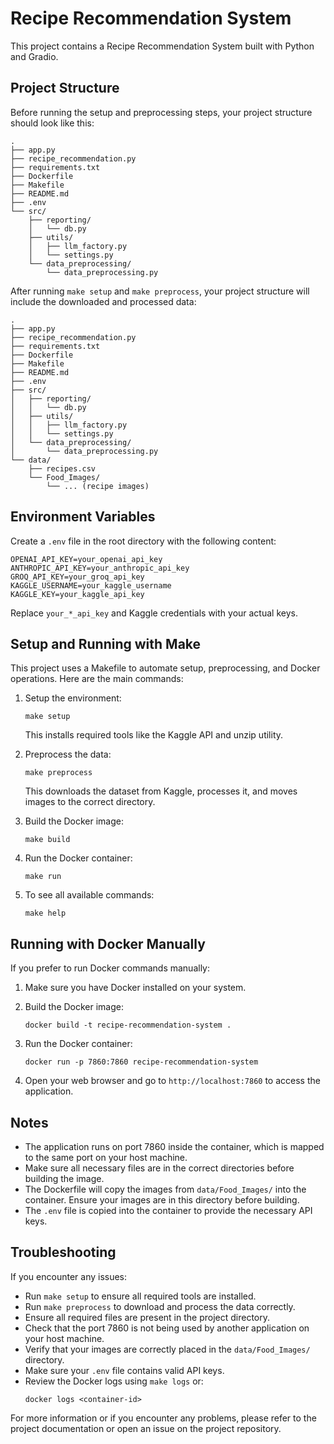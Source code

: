 # Recipe Recommendation System

This project contains a Recipe Recommendation System built with Python and Gradio.

## Project Structure

Before running the setup and preprocessing steps, your project structure should look like this:

```
.
├── app.py
├── recipe_recommendation.py
├── requirements.txt
├── Dockerfile
├── Makefile
├── README.md
├── .env
└── src/
    ├── reporting/
    │   └── db.py
    ├── utils/
    │   ├── llm_factory.py
    │   └── settings.py
    └── data_preprocessing/
        └── data_preprocessing.py
```

After running `make setup` and `make preprocess`, your project structure will include the downloaded and processed data:

```
.
├── app.py
├── recipe_recommendation.py
├── requirements.txt
├── Dockerfile
├── Makefile
├── README.md
├── .env
├── src/
│   ├── reporting/
│   │   └── db.py
│   ├── utils/
│   │   ├── llm_factory.py
│   │   └── settings.py
│   └── data_preprocessing/
│       └── data_preprocessing.py
└── data/
    ├── recipes.csv
    └── Food_Images/
        └── ... (recipe images)
```

## Environment Variables

Create a `.env` file in the root directory with the following content:

```
OPENAI_API_KEY=your_openai_api_key
ANTHROPIC_API_KEY=your_anthropic_api_key
GROQ_API_KEY=your_groq_api_key
KAGGLE_USERNAME=your_kaggle_username
KAGGLE_KEY=your_kaggle_api_key
```

Replace `your_*_api_key` and Kaggle credentials with your actual keys.

## Setup and Running with Make

This project uses a Makefile to automate setup, preprocessing, and Docker operations. Here are the main commands:

1. Setup the environment:
   ```
   make setup
   ```
   This installs required tools like the Kaggle API and unzip utility.

2. Preprocess the data:
   ```
   make preprocess
   ```
   This downloads the dataset from Kaggle, processes it, and moves images to the correct directory.

3. Build the Docker image:
   ```
   make build
   ```

4. Run the Docker container:
   ```
   make run
   ```

5. To see all available commands:
   ```
   make help
   ```

## Running with Docker Manually

If you prefer to run Docker commands manually:

1. Make sure you have Docker installed on your system.

2. Build the Docker image:
   ```
   docker build -t recipe-recommendation-system .
   ```

3. Run the Docker container:
   ```
   docker run -p 7860:7860 recipe-recommendation-system
   ```

4. Open your web browser and go to `http://localhost:7860` to access the application.

## Notes

- The application runs on port 7860 inside the container, which is mapped to the same port on your host machine.
- Make sure all necessary files are in the correct directories before building the image.
- The Dockerfile will copy the images from `data/Food_Images/` into the container. Ensure your images are in this directory before building.
- The `.env` file is copied into the container to provide the necessary API keys.

## Troubleshooting

If you encounter any issues:
- Run `make setup` to ensure all required tools are installed.
- Run `make preprocess` to download and process the data correctly.
- Ensure all required files are present in the project directory.
- Check that the port 7860 is not being used by another application on your host machine.
- Verify that your images are correctly placed in the `data/Food_Images/` directory.
- Make sure your `.env` file contains valid API keys.
- Review the Docker logs using `make logs` or:
  ```
  docker logs <container-id>
  ```

For more information or if you encounter any problems, please refer to the project documentation or open an issue on the project repository.